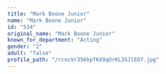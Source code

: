 ```yaml
---
title: "Mark Boone Junior"
name: "Mark Boone Junior"
id: "534"
original_name: "Mark Boone Junior"
known_for_department: "Acting"
gender: "2"
adult: "false"
profile_path: "/rcncVr356hpfKX9qOrKL3SJlEO7.jpg"
---
```

